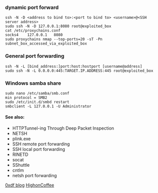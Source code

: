 ### dynamic port forward

```
ssh -N -D <address to bind to>:<port to bind to> <username>@<SSH server address>
sudo ssh -N -D 127.0.0.1:8080 root@exploited_box
cat /etc/proxychains.conf
socks4    127.0.0.1   8080
sudo proxychains nmap --top-ports=20 -sT -Pn subnet_box_accessed_via_exploited_box

```


### General port forwarding
```
ssh -N -L [bind_address:]port:host:hostport [username@address]
sudo ssh -N -L 0.0.0.0:445:TARGET.IP.ADDRESS:445 root@exploited_box
```

### Windows samba share
```
sudo nano /etc/samba/smb.conf
min protocol = SMB2
sudo /etc/init.d/smbd restart
smbclient -L 127.0.0.1 -U Administrator
```

#### See also:

- HTTPTunnel-ing Through Deep Packet Inspection
- NETSH
- plink.exe
- SSH remote port forwarding
- SSH local port forwarding
- RINETD
- socat
- SShuttle
- cntlm
- netsh port forwarding

[0xdf blog](https://0xdf.gitlab.io/2019/01/28/pwk-notes-tunneling-update1.html)
[HighonCoffee](https://highon.coffee/blog/ssh-meterpreter-pivoting-techniques/)
